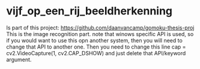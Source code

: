 # vijf_op_een_rij_beeldherkenning
Is part of this project: https://github.com/daanvancamp/gomoku-thesis-proj
This is the image recognition part.
note that  winows specific API is used, so if you would want to use this opn another system, then you will need to change that API to another one. Then you need to change this line     cap = cv2.VideoCapture(1, cv2.CAP_DSHOW) and just delete that API/keyword argument.

